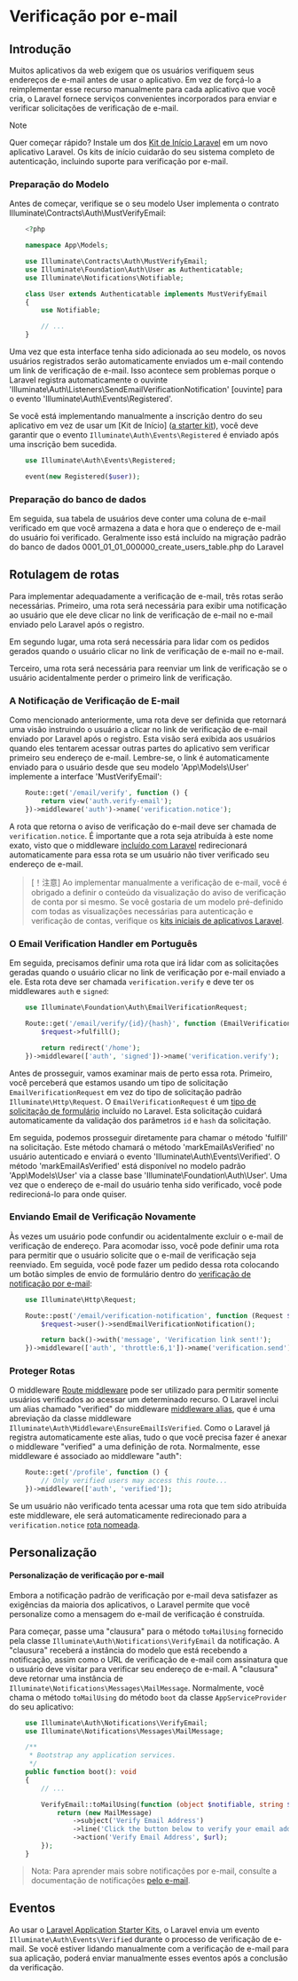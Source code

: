 # Verificação por e-mail

<a name="introduction"></a>
## Introdução

Muitos aplicativos da web exigem que os usuários verifiquem seus endereços de e-mail antes de usar o aplicativo. Em vez de forçá-lo a reimplementar esse recurso manualmente para cada aplicativo que você cria, o Laravel fornece serviços convenientes incorporados para enviar e verificar solicitações de verificação de e-mail.

> [!NOTE]
> Quer começar rápido? Instale um dos [Kit de Início Laravel](https://laravel.com/docs/starter-kits) em um novo aplicativo Laravel. Os kits de início cuidarão do seu sistema completo de autenticação, incluindo suporte para verificação por e-mail.

<a name="model-preparation"></a>
### Preparação do Modelo

Antes de começar, verifique se o seu modelo User implementa o contrato Illuminate\Contracts\Auth\MustVerifyEmail:

```php
    <?php

    namespace App\Models;

    use Illuminate\Contracts\Auth\MustVerifyEmail;
    use Illuminate\Foundation\Auth\User as Authenticatable;
    use Illuminate\Notifications\Notifiable;

    class User extends Authenticatable implements MustVerifyEmail
    {
        use Notifiable;

        // ...
    }
```

Uma vez que esta interface tenha sido adicionada ao seu modelo, os novos usuários registrados serão automaticamente enviados um e-mail contendo um link de verificação de e-mail. Isso acontece sem problemas porque o Laravel registra automaticamente o ouvinte 'Illuminate\Auth\Listeners\SendEmailVerificationNotification' [ouvinte] para o evento 'Illuminate\Auth\Events\Registered'.

Se você está implementando manualmente a inscrição dentro do seu aplicativo em vez de usar um [Kit de Início] ([a starter kit](/docs/starter-kits)), você deve garantir que o evento `Illuminate\Auth\Events\Registered` é enviado após uma inscrição bem sucedida.

```php
    use Illuminate\Auth\Events\Registered;

    event(new Registered($user));
```

<a name="database-preparation"></a>
### Preparação do banco de dados

Em seguida, sua tabela de usuários deve conter uma coluna de e-mail verificado em que você armazena a data e hora que o endereço de e-mail do usuário foi verificado. Geralmente isso está incluído na migração padrão do banco de dados 0001_01_01_000000_create_users_table.php do Laravel

<a name="verification-routing"></a>
## Rotulagem de rotas

Para implementar adequadamente a verificação de e-mail, três rotas serão necessárias. Primeiro, uma rota será necessária para exibir uma notificação ao usuário que ele deve clicar no link de verificação de e-mail no e-mail enviado pelo Laravel após o registro.

Em segundo lugar, uma rota será necessária para lidar com os pedidos gerados quando o usuário clicar no link de verificação de e-mail no e-mail.

Terceiro, uma rota será necessária para reenviar um link de verificação se o usuário acidentalmente perder o primeiro link de verificação.

<a name="the-email-verification-notice"></a>
### A Notificação de Verificação de E-mail

Como mencionado anteriormente, uma rota deve ser definida que retornará uma visão instruindo o usuário a clicar no link de verificação de e-mail enviado por Laravel após o registro. Esta visão será exibida aos usuários quando eles tentarem acessar outras partes do aplicativo sem verificar primeiro seu endereço de e-mail. Lembre-se, o link é automaticamente enviado para o usuário desde que seu modelo 'App\Models\User' implemente a interface 'MustVerifyEmail':

```php
    Route::get('/email/verify', function () {
        return view('auth.verify-email');
    })->middleware('auth')->name('verification.notice');
```

A rota que retorna o aviso de verificação do e-mail deve ser chamada de `verification.notice`. É importante que a rota seja atribuída à este nome exato, visto que o middleware [incluído com Laravel](#proteger-rutas) redirecionará automaticamente para essa rota se um usuário não tiver verificado seu endereço de e-mail.

> [！注意]
> Ao implementar manualmente a verificação de e-mail, você é obrigado a definir o conteúdo da visualização do aviso de verificação de conta por si mesmo. Se você gostaria de um modelo pré-definido com todas as visualizações necessárias para autenticação e verificação de contas, verifique os [kits iniciais de aplicativos Laravel](/docs/starter-kits).

<a name="the-email-verification-handler"></a>
### O Email Verification Handler em Português

Em seguida, precisamos definir uma rota que irá lidar com as solicitações geradas quando o usuário clicar no link de verificação por e-mail enviado a ele. Esta rota deve ser chamada `verification.verify` e deve ter os middlewares `auth` e `signed`:

```php
    use Illuminate\Foundation\Auth\EmailVerificationRequest;

    Route::get('/email/verify/{id}/{hash}', function (EmailVerificationRequest $request) {
        $request->fulfill();

        return redirect('/home');
    })->middleware(['auth', 'signed'])->name('verification.verify');
```

Antes de prosseguir, vamos examinar mais de perto essa rota. Primeiro, você perceberá que estamos usando um tipo de solicitação `EmailVerificationRequest` em vez do tipo de solicitação padrão `Illuminate\Http\Request`. O `EmailVerificationRequest` é um [tipo de solicitação de formulário](/docs/validation#form-request-validation) incluído no Laravel. Esta solicitação cuidará automaticamente da validação dos parâmetros `id` e `hash` da solicitação.

Em seguida, podemos prosseguir diretamente para chamar o método 'fulfill' na solicitação. Este método chamará o método 'markEmailAsVerified' no usuário autenticado e enviará o evento 'Illuminate\Auth\Events\Verified'. O método 'markEmailAsVerified' está disponível no modelo padrão 'App\Models\User' via a classe base 'Illuminate\Foundation\Auth\User'. Uma vez que o endereço de e-mail do usuário tenha sido verificado, você pode redirecioná-lo para onde quiser.

<a name="resending-the-verification-email"></a>
### Enviando Email de Verificação Novamente

Às vezes um usuário pode confundir ou acidentalmente excluir o e-mail de verificação de endereço. Para acomodar isso, você pode definir uma rota para permitir que o usuário solicite que o e-mail de verificação seja reenviado. Em seguida, você pode fazer um pedido dessa rota colocando um botão simples de envio de formulário dentro do [verificação de notificação por e-mail](#a-notificação-de-verificação-por-e-mail):

```php
    use Illuminate\Http\Request;

    Route::post('/email/verification-notification', function (Request $request) {
        $request->user()->sendEmailVerificationNotification();

        return back()->with('message', 'Verification link sent!');
    })->middleware(['auth', 'throttle:6,1'])->name('verification.send');
```

<a name="protecting-routes"></a>
### Proteger Rotas

O middleware [Route middleware](/docs/middleware) pode ser utilizado para permitir somente usuários verificados ao acessar um determinado recurso. O Laravel inclui um alias chamado "verified" do middleware [middleware alias](/docs/middleware#middleware-alias), que é uma abreviação da classe middleware `Illuminate\Auth\Middleware\EnsureEmailIsVerified`. Como o Laravel já registra automaticamente este alias, tudo o que você precisa fazer é anexar o middleware "verified" a uma definição de rota. Normalmente, esse middleware é associado ao middleware "auth":

```php
    Route::get('/profile', function () {
        // Only verified users may access this route...
    })->middleware(['auth', 'verified']);
```

Se um usuário não verificado tenta acessar uma rota que tem sido atribuída este middleware, ele será automaticamente redirecionado para a `verification.notice` [rota nomeada](/docs/routing#named-routes).

<a name="customization"></a>
## Personalização

<a name="verification-email-customization"></a>
#### Personalização de verificação por e-mail

Embora a notificação padrão de verificação por e-mail deva satisfazer as exigências da maioria dos aplicativos, o Laravel permite que você personalize como a mensagem do e-mail de verificação é construída.

Para começar, passe uma "clausura" para o método `toMailUsing` fornecido pela classe `Illuminate\Auth\Notifications\VerifyEmail` da notificação. A "clausura" receberá a instância do modelo que está recebendo a notificação, assim como o URL de verificação de e-mail com assinatura que o usuário deve visitar para verificar seu endereço de e-mail. A "clausura" deve retornar uma instância de `Illuminate\Notifications\Messages\MailMessage`. Normalmente, você chama o método `toMailUsing` do método `boot` da classe `AppServiceProvider` do seu aplicativo:

```php
    use Illuminate\Auth\Notifications\VerifyEmail;
    use Illuminate\Notifications\Messages\MailMessage;

    /**
     * Bootstrap any application services.
     */
    public function boot(): void
    {
        // ...

        VerifyEmail::toMailUsing(function (object $notifiable, string $url) {
            return (new MailMessage)
                ->subject('Verify Email Address')
                ->line('Click the button below to verify your email address.')
                ->action('Verify Email Address', $url);
        });
    }
```

> Nota:
> Para aprender mais sobre notificações por e-mail, consulte a documentação de notificações [pelo e-mail]( /docs/notificações#notificações-e-mail ).

<a name="events"></a>
## Eventos

Ao usar o [Laravel Application Starter Kits](/docs/starter-kits), o Laravel envia um evento `Illuminate\Auth\Events\Verified` durante o processo de verificação de e-mail. Se você estiver lidando manualmente com a verificação de e-mail para sua aplicação, poderá enviar manualmente esses eventos após a conclusão da verificação.
